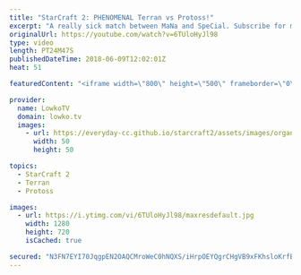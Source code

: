 ```yaml
---
title: "StarCraft 2: PHENOMENAL Terran vs Protoss!"
excerpt: "A really sick match between MaNa and SpeCial. Subscribe for more videos: http://lowko.tv/youtube MMA vs aLive: https://goo.gl/GW9L7H  In this match of professional Protoss vs Terran we have an intense back-and-forth between both progamers.  Support me on Patreon: http://www.patreon.com/lowkotv Join the"
originalUrl: https://youtube.com/watch?v=6TUloHyJl98
type: video
length: PT24M47S
publishedDateTime: 2018-06-09T12:02:01Z
heat: 51

featuredContent: "<iframe width=\"800\" height=\"500\" frameborder=\"0\" src=\"https://www.youtube.com/embed/6TUloHyJl98\" allow=\"accelerometer; autoplay; encrypted-media; gyroscope; picture-in-picture\" allowfullscreen></iframe>"

provider:
  name: LowkoTV
  domain: lowko.tv
  images:
    - url: https://everyday-cc.github.io/starcraft2/assets/images/organizations/lowko.tv-50x50.jpg
      width: 50
      height: 50

topics:
  - StarCraft 2
  - Terran
  - Protoss

images:
  - url: https://i.ytimg.com/vi/6TUloHyJl98/maxresdefault.jpg
    width: 1280
    height: 720
    isCached: true

secured: "N3FN7EYI70JqgpEN2OAQCMroWeC0hNQXS/iHrpOEYQgrCHgVB9xFKhsloKrfB0SLnTb9P9KzaVuGmpeCtbj/TXLi49PVTz6hhENqgspJkxIopvS7wazu1s09CYaCAodgTO43fGMeyOZGP7Shxkn0nQ8PWVI2Fc/BzcR9ULwwIjTxmNsXZf22P5hgpyNxZ3/AR9hhbvCDzbhWJOpIVKwXuDXsXVgIBDj6dDyHEBMOMiiMzIfDD+N0JhWo6A32H/y9gbqfFCvlnAUzBIHTlOBKW7sLbmvoYP9OaNYBbtdCAVkLheJXBMrdN/YTdc2/+R8bwfV1+FulWR+YEb6JbDDlCNPzMGaqoA2fx1XPPL3tC6Y03mZWFp6BNdcqvPbSUw/V0T+LefPNwjC9ZvwcGwJJMek/Ae0pqy/4cf4guaQgwg61elVX/4ARAgHtO/3O46Wv;4ZlJ4Jka/r7lpaijQbiKkw=="
---
```


